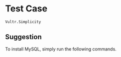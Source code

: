 # Test Case

    Vultr.Simplicity

## Suggestion

To install MySQL, simply run the following commands.
